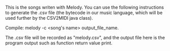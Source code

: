 This is the songs writen with Melody. You can use the following instructions to generate the .csv file (the bytecode in our music language, which will be used further by the CSV2MIDI java class).

Compile: melody -c \<song's name\> output_file_name.

The .csv file will be recorded as "melody.csv", and the output file here is the program output such as function return value print.
